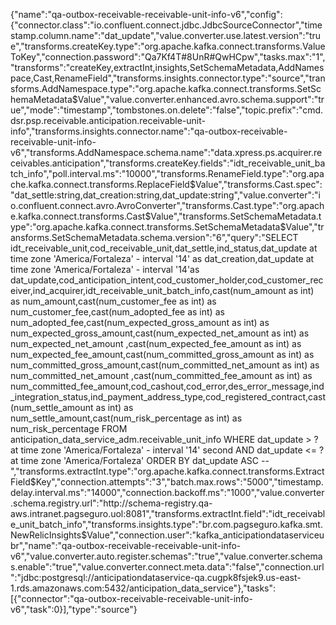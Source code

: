{"name":"qa-outbox-receivable-receivable-unit-info-v6","config":{"connector.class":"io.confluent.connect.jdbc.JdbcSourceConnector","timestamp.column.name":"dat_update","value.converter.use.latest.version":"true","transforms.createKey.type":"org.apache.kafka.connect.transforms.ValueToKey","connection.password":"Qa7Kf4T#8UnR#QwHCpw","tasks.max":"1","transforms":"createKey,extractInt,insights,SetSchemaMetadata,AddNamespace,Cast,RenameField","transforms.insights.connector.type":"source","transforms.AddNamespace.type":"org.apache.kafka.connect.transforms.SetSchemaMetadata$Value","value.converter.enhanced.avro.schema.support":"true","mode":"timestamp","tombstones.on.delete":"false","topic.prefix":"cmd.dsr.psp.receivable.anticipation.receivable-unit-info","transforms.insights.connector.name":"qa-outbox-receivable-receivable-unit-info-v6","transforms.AddNamespace.schema.name":"data.xpress.ps.acquirer.receivables.anticipation","transforms.createKey.fields":"idt_receivable_unit_batch_info","poll.interval.ms":"10000","transforms.RenameField.type":"org.apache.kafka.connect.transforms.ReplaceField$Value","transforms.Cast.spec":"dat_settle:string,dat_creation:string,dat_update:string","value.converter":"io.confluent.connect.avro.AvroConverter","transforms.Cast.type":"org.apache.kafka.connect.transforms.Cast$Value","transforms.SetSchemaMetadata.type":"org.apache.kafka.connect.transforms.SetSchemaMetadata$Value","transforms.SetSchemaMetadata.schema.version":"6","query":"SELECT idt_receivable_unit,cod_receivable_unit,dat_settle,ind_status,dat_update  at time zone 'America/Fortaleza' - interval '14' as dat_creation,dat_update at time zone 'America/Fortaleza' - interval '14'as dat_update,cod_anticipation_intent,cod_customer_holder,cod_customer_receiver,ind_acquirer,idt_receivable_unit_batch_info,cast(num_amount as int) as num_amount,cast(num_customer_fee as int) as num_customer_fee,cast(num_adopted_fee as int) as num_adopted_fee,cast(num_expected_gross_amount as int) as num_expected_gross_amount,cast(num_expected_net_amount as int) as num_expected_net_amount ,cast(num_expected_fee_amount as int) as num_expected_fee_amount,cast(num_committed_gross_amount as int) as num_committed_gross_amount,cast(num_committed_net_amount as int) as num_committed_net_amount ,cast(num_committed_fee_amount as int) as num_committed_fee_amount,cod_cashout,cod_error,des_error_message,ind_integration_status,ind_payment_address_type,cod_registered_contract,cast(num_settle_amount as int) as num_settle_amount,cast(num_risk_percentage as int) as num_risk_percentage FROM anticipation_data_service_adm.receivable_unit_info WHERE dat_update > ? at time zone 'America/Fortaleza' - interval '14' second AND dat_update <= ? at time zone 'America/Fortaleza' ORDER BY dat_update ASC --","transforms.extractInt.type":"org.apache.kafka.connect.transforms.ExtractField$Key","connection.attempts":"3","batch.max.rows":"5000","timestamp.delay.interval.ms":"14000","connection.backoff.ms":"1000","value.converter.schema.registry.url":"http://schema-registry.qa-aws.intranet.pagseguro.uol:8081","transforms.extractInt.field":"idt_receivable_unit_batch_info","transforms.insights.type":"br.com.pagseguro.kafka.smt.NewRelicInsights$Value","connection.user":"kafka_anticipationdataserviceubr","name":"qa-outbox-receivable-receivable-unit-info-v6","value.converter.auto.register.schemas":"true","value.converter.schemas.enable":"true","value.converter.connect.meta.data":"false","connection.url":"jdbc:postgresql://anticipationdataservice-qa.cugpk8fsjek9.us-east-1.rds.amazonaws.com:5432/anticipation_data_service"},"tasks":[{"connector":"qa-outbox-receivable-receivable-unit-info-v6","task":0}],"type":"source"}